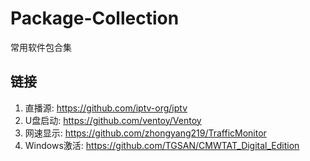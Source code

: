 # Package-Collection
常用软件包合集
## 链接

1. 直播源: https://github.com/iptv-org/iptv
2. U盘启动: https://github.com/ventoy/Ventoy
3. 网速显示: https://github.com/zhongyang219/TrafficMonitor
4. Windows激活: https://github.com/TGSAN/CMWTAT_Digital_Edition
